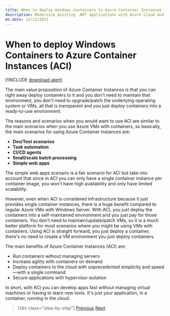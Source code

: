 ```yaml
---
title: When to deploy Windows Containers to Azure Container Instances (ACI)
description: Modernize existing .NET applications with Azure Cloud and Windows containers | When to deploy Windows Containers to Azure Container Instances (ACI)
ms.date: 12/12/2021
---
```


# When to deploy Windows Containers to Azure Container Instances (ACI)

[!INCLUDE [download-alert](../includes/download-alert.md)]

The main value proposition of Azure Container Instances is that you can right away deploy containers to it and you don't need to maintain that environment, you don't need to upgrade/patch the underlying operating system or VMs, all that is transparent and you just deploy containers into a ready-to-use environment.

The reasons and scenarios when you would want to use ACI are similar to the main scenarios when you use Azure VMs with containers, so basically, the main scenarios for using Azure Container Instances are:

- **Dev/Test scenarios**
- **Task automation**
- **CI/CD agents**
- **Small/scale batch processing**
- **Simple web apps**

The simple web apps scenario is a fair scenario for ACI but take into account that since in ACI you can only have a single container instance per container image, you won't have high availability and only have limited scalability.

However, even when ACI is considered infrastructure because it just provides single container instances, there is a huge benefit compared to regular Azure VMs with Windows Server. With ACI, you just deploy the containers into a self-maintained environment and you just pay for those containers. You don't need to maintain/update/patch VMs, so it is a much better platform for most scenarios where you might be using VMs with containers. Using ACI is straight forward, you just deploy a container, there's no need to create a VM environment you just deploy containers.

The main benefits of Azure Container Instances (ACI) are:

- Run containers without managing servers
- Increase agility with containers on demand
- Deploy containers to the cloud with unprecedented simplicity and speed—with a single command.
- Secure applications with hypervisor isolation

In short, with ACI you can develop apps fast without managing virtual machines or having to learn new tools. It's just your application, in a container, running in the cloud.

> [!div class="step-by-step"]
> [Previous](when-to-deploy-windows-containers-to-azure-vms-iaas-cloud.md)
> [Next](when-to-deploy-windows-containers-to-azure-container-service-kubernetes.md)
